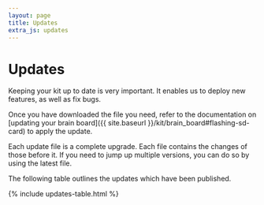 ```yaml
---
layout: page
title: Updates
extra_js: updates
---
```


# Updates

Keeping your kit up to date is very important. It enables us to deploy new features, as well as fix bugs.

Once you have downloaded the file you need, refer to the documentation on [updating your brain board]({{ site.baseurl }}/kit/brain_board#flashing-sd-card) to apply the update.

Each update file is a complete upgrade. Each file contains the changes of those before it. If you need to jump up multiple versions, you can do so by using the latest file.

The following table outlines the updates which have been published.

{% include updates-table.html %}
